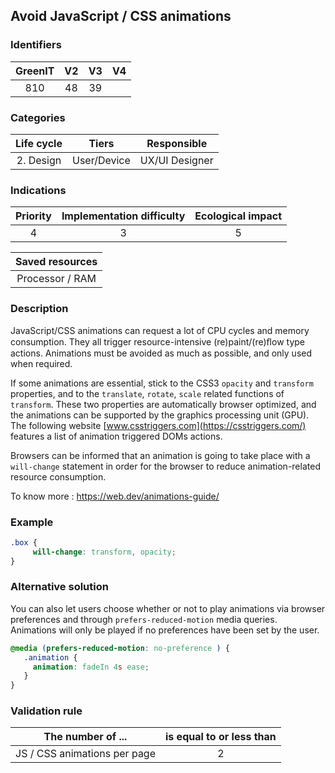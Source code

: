 ## Avoid JavaScript / CSS animations

### Identifiers

| GreenIT |  V2  |  V3  |  V4  |
|:-------:|:----:|:----:|:----:|
|   810   | 48  | 39  |      |

### Categories

| Life cycle |  Tiers  |  Responsible  |
|:---------:|:----:|:----:|
| 2. Design | User/Device | UX/UI Designer |

### Indications

| Priority |      Implementation difficulty       |  Ecological impact    |
|:-------------------:|:-------------------------:|:---------------------:|
| 4 | 3 | 5 |

|Saved resources                                    |
|:----------------------------------------------------------:|
| Processor / RAM |

### Description

JavaScript/CSS animations can request a lot of CPU cycles and memory consumption.
They all trigger resource-intensive (re)paint/(re)ﬂow type actions. Animations must be avoided as much as possible, and only used when required.

If some animations are essential, stick to the CSS3 `opacity` and `transform` properties, and to the `translate`, `rotate`, `scale` related functions of `transform`. These two properties are automatically browser optimized, and the animations can be supported by the graphics processing unit (GPU). The following website [www.csstriggers.com](https://csstriggers.com/) features a list of animation triggered DOMs actions.

Browsers can be informed that an animation is going to take place with a `will-change` statement in order for the browser to reduce animation-related resource consumption.

To know more :
https://web.dev/animations-guide/

### Example

```css
.box {
     will-change: transform, opacity;
}
```
### Alternative solution

You can also let users choose whether or not to play animations via browser preferences and through `prefers-reduced-motion` media queries. Animations will only be played if no preferences have been set by the user.

```css
@media (prefers-reduced-motion: no-preference ) {
   .animation {
     animation: fadeIn 4s ease;
   }
}
```

### Validation rule

| The number of ...     | is equal to or less than   |  
|-------------------|:-------------------------:|
| JS / CSS animations per page  |  2 |
